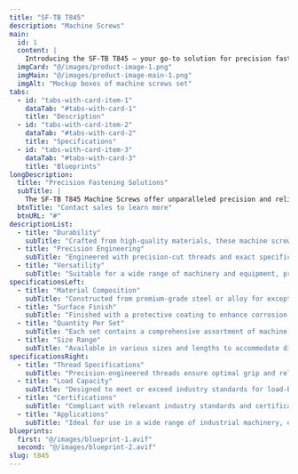 ```yaml
---
title: "SF-TB T845"
description: "Machine Screws"
main:
  id: 1
  content: |
    Introducing the SF-TB T845 – your go-to solution for precision fastening in machinery and equipment. This comprehensive set of machine screws is meticulously crafted to meet the stringent demands of industrial applications, ensuring secure and reliable fastening.
  imgCard: "@/images/product-image-1.png"
  imgMain: "@/images/product-image-main-1.png"
  imgAlt: "Mockup boxes of machine screws set"
tabs:
  - id: "tabs-with-card-item-1"
    dataTab: "#tabs-with-card-1"
    title: "Description"
  - id: "tabs-with-card-item-2"
    dataTab: "#tabs-with-card-2"
    title: "Specifications"
  - id: "tabs-with-card-item-3"
    dataTab: "#tabs-with-card-3"
    title: "Blueprints"
longDescription:
  title: "Precision Fastening Solutions"
  subTitle: |
    The SF-TB T845 Machine Screws offer unparalleled precision and reliability for industrial applications, ensuring seamless operation and longevity for your machinery and equipment.
  btnTitle: "Contact sales to learn more"
  btnURL: "#"
descriptionList:
  - title: "Durability"
    subTitle: "Crafted from high-quality materials, these machine screws are built to withstand the rigors of industrial environments."
  - title: "Precision Engineering"
    subTitle: "Engineered with precision-cut threads and exact specifications, ensuring a tight and secure fit for every application."
  - title: "Versatility"
    subTitle: "Suitable for a wide range of machinery and equipment, providing versatile fastening solutions for various industrial needs."
specificationsLeft:
  - title: "Material Composition"
    subTitle: "Constructed from premium-grade steel or alloy for exceptional strength and durability."
  - title: "Surface Finish"
    subTitle: "Finished with a protective coating to enhance corrosion resistance and extend service life."
  - title: "Quantity Per Set"
    subTitle: "Each set contains a comprehensive assortment of machine screws to meet diverse industrial requirements."
  - title: "Size Range"
    subTitle: "Available in various sizes and lengths to accommodate different machinery and equipment specifications."
specificationsRight:
  - title: "Thread Specifications"
    subTitle: "Precision-engineered threads ensure optimal grip and reliability, even in high-vibration environments."
  - title: "Load Capacity"
    subTitle: "Designed to meet or exceed industry standards for load-bearing capacity, ensuring safe and reliable operation."
  - title: "Certifications"
    subTitle: "Compliant with relevant industry standards and certifications, guaranteeing quality and reliability."
  - title: "Applications"
    subTitle: "Ideal for use in a wide range of industrial machinery, equipment, and assemblies that demand precise and secure fastening."
blueprints:
  first: "@/images/blueprint-1.avif"
  second: "@/images/blueprint-2.avif"
slug: t845
---
```

